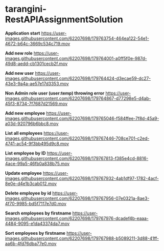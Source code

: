 # tarangini-RestAPIAssignmentSolution

**Application start**
https://user-images.githubusercontent.com/62207698/179763754-464ea122-54e1-4672-b64c-3669c534c719.mov

**Add new role**
https://user-images.githubusercontent.com/62207698/179764001-a0ff5f0e-987d-49d8-aedd-cb1301cecb2f.mov


**Add new user**
https://user-images.githubusercontent.com/62207698/179764424-d3ecae59-dc27-43e3-9a4a-ae57e17d3353.mov


**Non Admin role user (user:temp) throwing error**
https://user-images.githubusercontent.com/62207698/179764867-d77298e5-d4ab-45f3-8734-7f7687d21569.mov

**Add new employee**
https://user-images.githubusercontent.com/62207698/179765046-f584ffee-7f8d-45a9-a03d-920796b6bbc8.mov

**List all employees**
https://user-images.githubusercontent.com/62207698/179767446-708ce701-c2ed-4741-ac54-9f3bb495d9c8.mov


**List employee by ID**
https://user-images.githubusercontent.com/62207698/179767813-f385e4cd-8816-4ace-99a5-46fb0a838b75.mov


**Update employee**
https://user-images.githubusercontent.com/62207698/179767932-4ab1df97-1782-4acf-8e0e-d4e1b3cab012.mov

**Delete employee by id**
https://user-images.githubusercontent.com/62207698/179767956-07e0321a-8ae3-4f70-9985-bd5f7117e7d0.mov

**Search employees by firstname**
https://user-images.githubusercontent.com/62207698/179767976-dcadef4b-eaaa-4484-9095-e1da43374da7.mov

**Sort employees by firstname**
https://user-images.githubusercontent.com/62207698/179767988-b5089211-3d88-41ff-aa6b-4fd76dba77e0.mov
